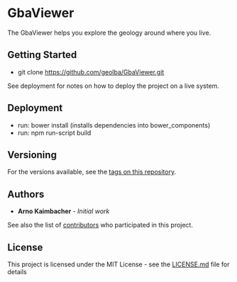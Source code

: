 # GbaViewer

The GbaViewer helps you explore the geology around where you live.

## Getting Started

* git clone https://github.com/geolba/GbaViewer.git 

See deployment for notes on how to deploy the project on a live system.

## Deployment

* run: bower install (installs dependencies into bower_components)
* run: npm run-script build

## Versioning

For the versions available, see the [tags on this repository](https://github.com/geolba/GbaViewer/tags). 

## Authors

* **Arno Kaimbacher** - *Initial work* 

See also the list of [contributors](https://github.com/geolba/GbaViewer/graphs/contributors) who participated in this project.

## License

This project is licensed under the MIT License - see the [LICENSE.md](LICENSE.md) file for details

